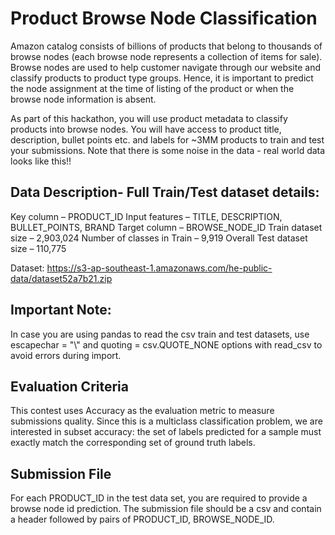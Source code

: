 # Product Browse Node Classification
Amazon catalog consists of billions of products that belong to thousands of browse nodes (each browse node represents a collection of items for sale). Browse nodes are used to help customer navigate through our website and classify products to product type groups. Hence, it is important to predict the node assignment at the time of listing of the product or when the browse node information is absent.

As part of this hackathon, you will use product metadata to classify products into browse nodes. You will have access to product title, description, bullet points etc. and labels for ~3MM products to train and test your submissions. Note that there is some noise in the data - real world data looks like this!! 

## Data Description- Full Train/Test dataset details:

Key column – PRODUCT_ID
Input features – TITLE, DESCRIPTION, BULLET_POINTS, BRAND
Target column – BROWSE_NODE_ID
Train dataset size – 2,903,024
Number of classes in Train – 9,919
Overall Test dataset size – 110,775

Dataset: https://s3-ap-southeast-1.amazonaws.com/he-public-data/dataset52a7b21.zip

## Important Note:

In case you are using pandas to read the csv train and test datasets, use escapechar = "\\" and quoting = csv.QUOTE_NONE options with read_csv to avoid errors during import.

## Evaluation Criteria

This contest uses Accuracy as the evaluation metric to measure submissions quality. Since this is a multiclass classification problem, we are interested in subset accuracy: the set of labels predicted for a sample must exactly match the corresponding set of ground truth labels.

## Submission File

For each PRODUCT_ID in the test data set, you are required to provide a browse node id prediction. The submission file should be a csv and contain a header followed by pairs of PRODUCT_ID, BROWSE_NODE_ID.

